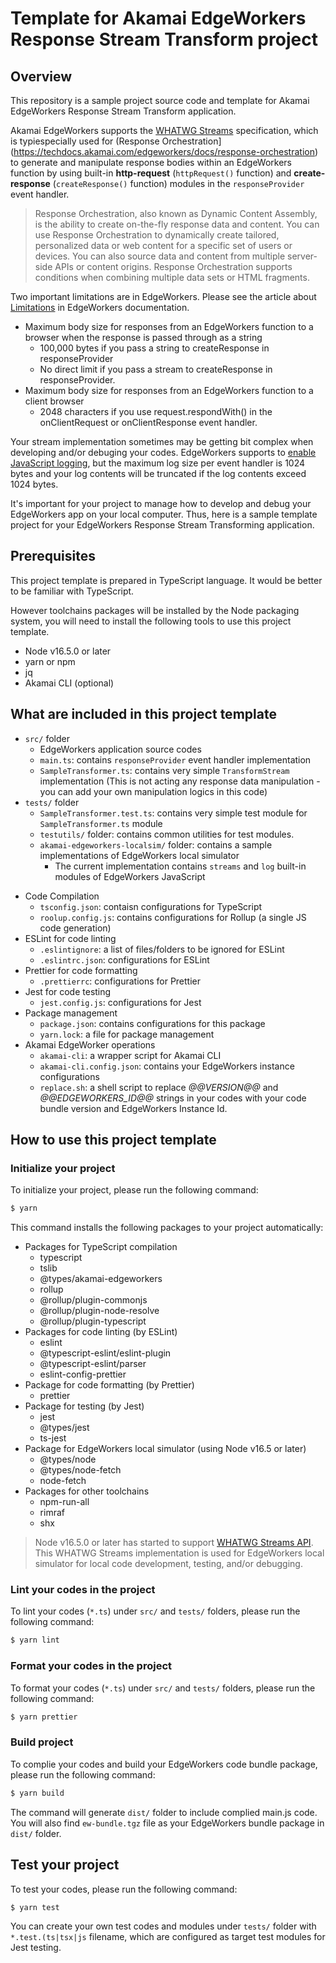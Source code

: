 # Template for Akamai EdgeWorkers Response Stream Transform project

## Overview

This repository is a sample project source code and template for Akamai EdgeWorkers Response Stream Transform application.

Akamai EdgeWorkers supports the [WHATWG Streams](https://streams.spec.whatwg.org/) specification, which is typiespecially used for (Response Orchestration](https://techdocs.akamai.com/edgeworkers/docs/response-orchestration) to generate and manipulate response bodies within an EdgeWorkers function by using built-in **http-request** (`httpRequest()` function) and **create-response** (`createResponse()` function) modules in the `responseProvider` event handler.

> Response Orchestration, also known as Dynamic Content Assembly, is the ability to create on-the-fly response data and content. You can use Response Orchestration to dynamically create tailored, personalized data or web content for a specific set of users or devices. You can also source data and content from multiple server-side APIs or content origins. Response Orchestration supports conditions when combining multiple data sets or HTML fragments.

Two important limitations are in EdgeWorkers. Please see the article about [Limitations](https://techdocs.akamai.com/edgeworkers/docs/limitations) in EdgeWorkers documentation.

* Maximum body size for responses from an EdgeWorkers function to a browser when the response is passed through as a string
    - 100,000 bytes if you pass a string to createResponse in responseProvider
    - No direct limit if you pass a stream to createResponse in responseProvider.
* Maximum body size for responses from an EdgeWorkers function to a client browser
    - 2048 characters if you use request.respondWith() in the onClientRequest or onClientResponse event handler.

Your stream implementation sometimes may be getting bit complex when developing and/or debuging your codes. EdgeWorkers supports to [enable JavaScript logging](https://techdocs.akamai.com/edgeworkers/docs/enable-javascript-logging), but the maximum log size per event handler is 1024 bytes and your log contents will be truncated if the log contents exceed 1024 bytes.

It's important for your project to manage how to develop and debug your EdgeWorkers app on your local computer. Thus, here is a sample template project for your EdgeWorkers Response Stream Transforming application.


## Prerequisites

This project template is prepared in TypeScript language. It would be better to be familiar with TypeScript.

However toolchains packages will be installed by the Node packaging system, you will need to install the following tools to use this project template.

* Node v16.5.0 or later
* yarn or npm
* jq
* Akamai CLI (optional)


## What are included in this project template

* `src/` folder
    - EdgeWorkers application source codes
    - `main.ts`: contains `responseProvider` event handler implementation
    - `SampleTransformer.ts`: contains very simple `TransformStream` implementation (This is not acting any response data manipulation - you can add your own manipulation logics in this code)
* `tests/` folder
    - `SampleTransformer.test.ts`: contains very simple test module for `SampleTransformer.ts` module
    - `testutils/` folder: contains common utilities for test modules.
    - `akamai-edgeworkers-localsim/` folder: contains a sample implementations of EdgeWorkers local simulator
        - The current implementation contains `streams` and `log` built-in modules of EdgeWorkers JavaScript
- Code Compilation
    - `tsconfig.json`: contaisn configurations for TypeScript
    - `roolup.config.js`: contains configurations for Rollup (a single JS code generation)
- ESLint for code linting
    - `.eslintignore`: a list of files/folders to be ignored for ESLint
    - `.eslintrc.json`: configurations for ESLint
- Prettier for code formatting
    - `.prettierrc`: configurations for Prettier
- Jest for code testing
    - `jest.config.js`: configurations for Jest
- Package management
    - `package.json`: contains configurations for this package
    - `yarn.lock`: a file for package management
- Akamai EdgeWorker operations
    - `akamai-cli`: a wrapper script for Akamai CLI
    - `akamai-cli.config.json`: contains your EdgeWorkers instance configurations
    - `replace.sh`: a shell script to replace *@@VERSION@@* and *@@EDGEWORKERS_ID@@* strings in your codes with your code bundle version and EdgeWorkers Instance Id.

## How to use this project template

### Initialize your project

To initialize your project, please run the following command:
```bash
$ yarn
```

This command installs the following packages to your project automatically:

- Packages for TypeScript compilation
    - typescript
    - tslib
    - @types/akamai-edgeworkers
    - rollup
    - @rollup/plugin-commonjs
    - @rollup/plugin-node-resolve
    - @rollup/plugin-typescript
- Packages for code linting (by ESLint)
    - eslint
    - @typescript-eslint/eslint-plugin
    - @typescript-eslint/parser
    - eslint-config-prettier
- Package for code formatting (by Prettier)
    - prettier
- Package for testing (by Jest)
    - jest
    - @types/jest
    - ts-jest
- Package for EdgeWorkers local simulator (using Node v16.5 or later)
    - @types/node
    - @types/node-fetch
    - node-fetch
- Packages for other toolchains
    - npm-run-all
    - rimraf
    - shx

> Node v16.5.0 or later has started to support [WHATWG Streams API](0https://nodejs.org/dist/v16.5.0/docs/api/webstreams.html). This WHATWG Streams implementation is used for EdgeWorkers local simulator for local code development, testing, and/or debugging.


### Lint your codes in the project

To lint your codes (`*.ts`) under `src/` and `tests/` folders, please run the following command:

```bash
$ yarn lint
```

### Format your codes in the project

To format your codes (`*.ts`) under `src/` and `tests/` folders, please run the following command:

```bash
$ yarn prettier
```

### Build project

To complie your codes and build your EdgeWorkers code bundle package, please run the following command:

```bash
$ yarn build
```

The command will generate `dist/` folder to include complied main.js code.
You will also find `ew-bundle.tgz` file as your EdgeWorkers bundle package in `dist/` folder.

## Test your project

To test your codes, please run the following command:

```bash
$ yarn test
```

You can create your own test codes and modules under `tests/` folder with `*.test.(ts|tsx|js` filename, which are configured as target test modules for Jest testing.

